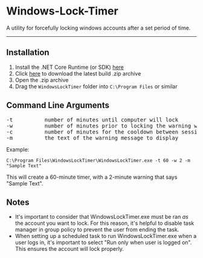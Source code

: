 # Windows-Lock-Timer
A utility for forcefully locking windows accounts after a set period of time.
___

## Installation

1. Install the .NET Core Runtime (or SDK) [here](https://dotnet.microsoft.com/download)
2. Click [here](https://github.com/christian-kramer/Windows-Lock-Timer/raw/master/WindowsLockTimer.zip) to download the latest build .zip archive
2. Open the .zip archive
3. Drag the `WindowsLockTimer` folder into `C:\Program Files` or similar

## Command Line Arguments

<pre>
-t			number of minutes until computer will lock
-w			number of minutes prior to locking the warning will display
-c			number of minutes for the cooldown between sessions
-m			the text of the warning message to display
</pre>

Example:

`C:\Program Files\WindowsLockTimer\WindowsLockTimer.exe -t 60 -w 2 -m "Sample Text"`

This will create a 60-minute timer, with a 2-minute warning that says "Sample Text".

## Notes

* It's important to consider that WindowsLockTimer.exe must be ran *as* the account you want to lock. For this reason, it's helpful to disable task manager in group policy to prevent the user from ending the task.
* When setting up a scheduled task to run WindowsLockTimer.exe when a user logs in, it's important to select "Run only when user is logged on". This ensures the account will lock properly.
